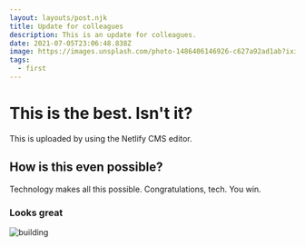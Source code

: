 ```yaml
---
layout: layouts/post.njk
title: Update for colleagues
description: This is an update for colleagues.
date: 2021-07-05T23:06:48.838Z
image: https://images.unsplash.com/photo-1486406146926-c627a92ad1ab?ixid=MnwxMjA3fDB8MHxwaG90by1wYWdlfHx8fGVufDB8fHx8&ixlib=rb-1.2.1&auto=format&fit=crop&w=750&q=80
tags:
  - first
---
```

# This is the best. Isn't it?

This is uploaded by using the Netlify CMS editor.

## How is this even possible?

Technology makes all this possible. Congratulations, tech. You win.

### Looks great

![building](https://images.unsplash.com/photo-1486406146926-c627a92ad1ab?ixid=MnwxMjA3fDB8MHxwaG90by1wYWdlfHx8fGVufDB8fHx8&ixlib=rb-1.2.1&auto=format&fit=crop&w=750&q=80 "building")